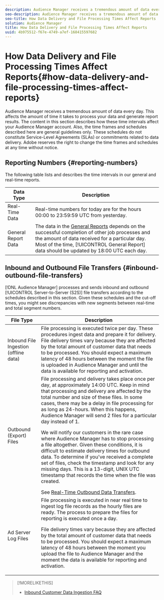 ```yaml
---
description: Audience Manager receives a tremendous amount of data every day. This affects the amount of time it takes to process your data and generate report results. The content in this section describes how these time intervals affect your Audience Manager account. Also, the time frames and schedules described here are general guidelines only. These schedules do not constitute Service-Level Agreements (SLAs) or commitments related to data delivery. Adobe reserves the right to change the time frames and schedules at any time without notice.
seo-description: Audience Manager receives a tremendous amount of data every day. This affects the amount of time it takes to process your data and generate report results. The content in this section describes how these time intervals affect your Audience Manager account. Also, the time frames and schedules described here are general guidelines only. These schedules do not constitute Service-Level Agreements (SLAs) or commitments related to data delivery. Adobe reserves the right to change the time frames and schedules at any time without notice.
seo-title: How Data Delivery and File Processing Times Affect Reports
solution: Audience Manager
title: How Data Delivery and File Processing Times Affect Reports
uuid: 4b975512-f67e-4749-a7ef-168415597682
---
```


# How Data Delivery and File Processing Times Affect Reports{#how-data-delivery-and-file-processing-times-affect-reports}

Audience Manager receives a tremendous amount of data every day. This affects the amount of time it takes to process your data and generate report results. The content in this section describes how these time intervals affect your Audience Manager account. Also, the time frames and schedules described here are general guidelines only. These schedules do not constitute Service-Level Agreements (SLAs) or commitments related to data delivery. Adobe reserves the right to change the time frames and schedules at any time without notice.

## Reporting Numbers {#reporting-numbers}

<!-- 

c_reporting_file_transfer_timeframe.xml

 -->

The following table lists and describes the time intervals in our general and real-time reports.


|Data Type|Description|
|---|---|
|Real-Time Data|Real-time numbers for today are for the hours 00:00 to 23:59:59 UTC from yesterday.|
|General Report Data|The data in the [General Reports](../reporting/general-reports.md#general-reports-overview) depends on the successful completion of other job processes and the amount of data received for a particular day. Most of the time, [!UICONTROL General Report] data should be updated by 18:00 UTC each day.|

## Inbound and Outbound File Transfers {#inbound-outbound-file-transfers}

[!DNL Audience Manager] processes and sends inbound and outbound [!UICONTROL Server-to-Server (S2S)] file transfers according to the schedules described in this section. Given these schedules and the cut-off times, you might see discrepancies with new segments between real-time and total segment numbers.

|File Type|Description|
|---|---|
|Inbound File Ingestion (offline data)|File processing is executed twice per day. These procedures ingest data and prepare it for delivery. File delivery times vary because they are affected by the total amount of customer data that needs to be processed. You should expect a maximum latency of 48 hours between the moment the file is uploaded in Audience Manager and until the data is available for reporting and activation.|
|Outbound (Export) Files|File processing and delivery takes place once per day, at approximately 14:00 UTC. Keep in mind that processing and delivery are affected by the total number and size of these files. In some cases, there may be a delay in file processing for as long as 24-hours. When this happens, Audience Manager will send 2 files for a particular day instead of 1. <p> We will notify our customers in the rare case where Audience Manager has to stop processing a file altogether. Given these conditions, it is difficult to estimate delivery times for outbound data. To determine if you've received a complete set of files, check the timestamp and look for any missing days. This is a 13-digit, UNIX UTC timestamp that records the time when the file was created.</p> See [Real-Time Outbound Data Transfers](../integration/receiving-audience-data/real-time-outbound-transfers/real-time-outbound-transfers.md).|
|Ad Server Log Files | File processing is executed in near real time to ingest log file records as the hourly files are ready. The process to prepare the files for reporting is executed once a day. <p> File delivery times vary because they are affected by the total amount of customer data that needs to be processed. You should expect a maximum latency of 48 hours between the moment you upload the file to Audience Manager and the moment the data is available for reporting and activation.</p>|

>[!MORELIKETHIS]
>
>* [Inbound Customer Data Ingestion FAQ](../faq/faq-inbound-data-ingestion.md)
